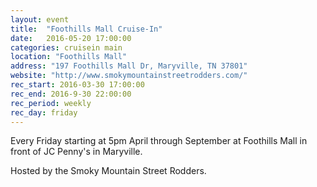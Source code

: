 ```yaml
---
layout: event
title:  "Foothills Mall Cruise-In"
date:   2016-05-20 17:00:00
categories: cruisein main
location: "Foothills Mall"
address: "197 Foothills Mall Dr, Maryville, TN 37801"
website: "http://www.smokymountainstreetrodders.com/"
rec_start: 2016-03-30 17:00:00
rec_end: 2016-9-30 22:00:00
rec_period: weekly
rec_day: friday
---
```


Every Friday starting at 5pm April through September at Foothills Mall in front of JC Penny's in Maryville.

Hosted by the Smoky Mountain Street Rodders.
